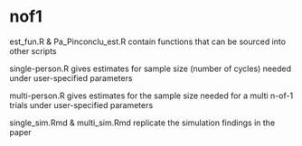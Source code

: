 # nof1
est_fun.R & Pa_Pinconclu_est.R contain functions that can be sourced into other scripts

single-person.R gives estimates for sample size (number of cycles) needed under user-specified parameters

multi-person.R gives estimates for the sample size needed for a multi n-of-1 trials under user-specified parameters

single_sim.Rmd & multi_sim.Rmd replicate the simulation findings in the paper
